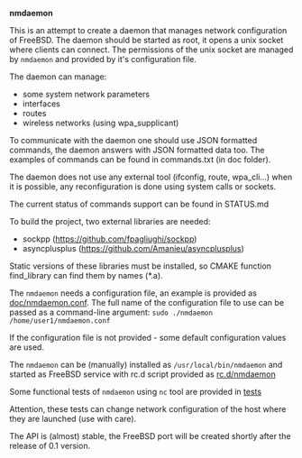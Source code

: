 **nmdaemon**

This is an attempt to create a daemon that manages network configuration of FreeBSD.
The daemon should be started as root, it opens a unix socket where clients can connect.
The permissions of the unix socket are managed by `nmdaemon` and provided by it's configuration file.

The daemon can manage:

- some system network parameters
- interfaces
- routes
- wireless networks (using wpa_supplicant)


To communicate with the daemon one should use JSON formatted commands, the daemon answers with JSON formatted data too.
The examples of commands can be found in commands.txt (in doc folder).

The daemon does not use any external tool (ifconfig, route, wpa_cli...) when it is possible, any reconfiguration is done using system calls or sockets.

The current status of commands support can be found in STATUS.md

To build the project, two external libraries are needed:

- sockpp (https://github.com/fpagliughi/sockpp)
- asyncplusplus (https://github.com/Amanieu/asyncplusplus)

Static versions of these libraries must be installed, so CMAKE function find_library can find them by names (*.a).

The `nmdaemon` needs a configuration file, an example is provided as [doc/nmdaemon.conf](https://github.com/Peter2121/nmdaemon/blob/master/doc/nmdaemon.conf).
The full name of the configuration file to use can be passed as a command-line argument:
`sudo ./nmdaemon /home/user1/nmdaemon.conf`

If the configuration file is not provided - some default configuration values are used.

The `nmdaemon` can be (manually) installed as `/usr/local/bin/nmdaemon` and started as FreeBSD service with rc.d script provided as [rc.d/nmdaemon](https://github.com/Peter2121/nmdaemon/blob/master/rc.d/nmdaemon)

Some functional tests of `nmdaemon` using `nc` tool are provided in [tests](https://github.com/Peter2121/nmdaemon/tree/master/tests)

Attention, these tests can change network configuration of the host where they are launched (use with care).

The API is (almost) stable, the FreeBSD port will be created shortly after the release of 0.1 version.

